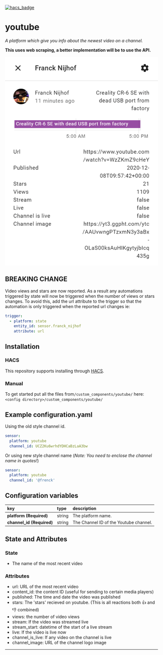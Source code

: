 [![hacs_badge](https://img.shields.io/badge/HACS-Default-41BDF5.svg?style=for-the-badge)](https://github.com/hacs/integration)
# youtube

_A platform which give you info about the newest video on a channel._

**This uses web scraping, a better implementation will be to use the API.**

![example][exampleimg]

## __BREAKING CHANGE__

Video views and stars are now reported.  As a result any automations triggered by state will now be triggered when the number of views or stars changes.  To avoid this, add the url attribute to the trigger so that the automation is only triggered when the reported url changes ie:

``` yaml
trigger:
  - platform: state
    entity_id: sensor.franck_nijhof
    attribute: url
```

## Installation
### HACS
This repository supports installing through [HACS](https://hacs.xyz/).
### Manual
To get started put all the files from`/custom_components/youtube/` here:
`<config directory>/custom_components/youtube/`

## Example configuration.yaml

Using the old style channel id.

```yaml
sensor:
  platform: youtube
  channel_id: UCZ2Ku6wrhdYDHCaBzLaA3bw
```

Or using new style channel name (_Note: You need to enclose the channel name in quotes!_)

```yaml
sensor:
  platform: youtube
  channel_id: '@frenck'
```

## Configuration variables

key | type | description
:--- | :--- | :---
**platform (Required)** | string | The platform name.
**channel_id (Required)** | string | The Channel ID of the Youtube channel.

## State and Attributes

### State

* The name of the most recent video

### Attributes

* url: URL of the most recent video
* content_id: the content ID (useful for sending to certain media players)
* published: The time and date the video was published
* stars: The 'stars' recieved on youtube. (This is all reactions both 👍 and 👎 combined)
* views: the number of video views
* stream: If the video was streamed live
* stream_start: datetime of the start of a live stream
* live: If the video is live now
* channel_is_live: If any video on the channel is live
* channel_image: URL of the channel logo image

***

[exampleimg]: example.png

